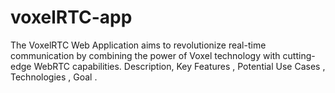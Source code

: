 # voxelRTC-app
The VoxelRTC Web Application aims to revolutionize real-time communication by combining the power of Voxel technology with cutting-edge WebRTC capabilities. Description, Key Features  , Potential Use Cases , Technologies , Goal .
